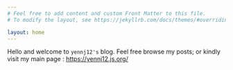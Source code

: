```yaml
---
# Feel free to add content and custom Front Matter to this file.
# To modify the layout, see https://jekyllrb.com/docs/themes/#overriding-theme-defaults

layout: home
---
```

Hello and welcome to `yennj12's` blog. Feel free browse my posts; or kindly visit my main page : https://yennj12.js.org/
